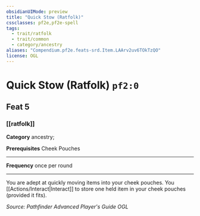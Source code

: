 ```yaml
---
obsidianUIMode: preview
title: "Quick Stow (Ratfolk)"
cssclasses: pf2e,pf2e-spell
tags:
  - trait/ratfolk
  - trait/common
  - category/ancestry
aliases: "Compendium.pf2e.feats-srd.Item.LAArv2uv6TOkTzQO"
license: OGL
---
```

# Quick Stow (Ratfolk) `pf2:0`
## Feat 5
### [[ratfolk]]

**Category** ancestry; 



**Prerequisites** Cheek Pouches
* * *
**Frequency** once per round

* * *

You are adept at quickly moving items into your cheek pouches. You [[Actions/Interact|Interact]] to store one held item in your cheek pouches (provided it fits).

*Source: Pathfinder Advanced Player's Guide*
*OGL*